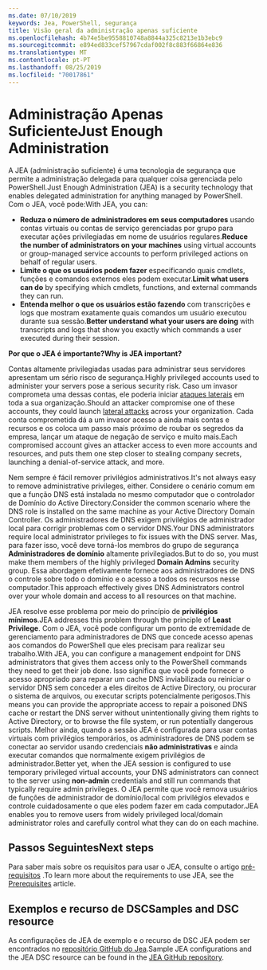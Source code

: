 ```yaml
---
ms.date: 07/10/2019
keywords: Jea, PowerShell, segurança
title: Visão geral da administração apenas suficiente
ms.openlocfilehash: 4b74e5be9558810748a8844a325c8213e1b3ebc9
ms.sourcegitcommit: e894ed833cef57967cdaf002f8c883f66864e836
ms.translationtype: MT
ms.contentlocale: pt-PT
ms.lasthandoff: 08/25/2019
ms.locfileid: "70017861"
---
```

# <a name="just-enough-administration"></a><span data-ttu-id="87fbf-103">Administração Apenas Suficiente</span><span class="sxs-lookup"><span data-stu-id="87fbf-103">Just Enough Administration</span></span>

<span data-ttu-id="87fbf-104">A JEA (administração suficiente) é uma tecnologia de segurança que permite a administração delegada para qualquer coisa gerenciada pelo PowerShell.</span><span class="sxs-lookup"><span data-stu-id="87fbf-104">Just Enough Administration (JEA) is a security technology that enables delegated administration for anything managed by PowerShell.</span></span> <span data-ttu-id="87fbf-105">Com o JEA, você pode:</span><span class="sxs-lookup"><span data-stu-id="87fbf-105">With JEA, you can:</span></span>

- <span data-ttu-id="87fbf-106">**Reduza o número de administradores em seus computadores** usando contas virtuais ou contas de serviço gerenciadas por grupo para executar ações privilegiadas em nome de usuários regulares.</span><span class="sxs-lookup"><span data-stu-id="87fbf-106">**Reduce the number of administrators on your machines** using virtual accounts or group-managed service accounts to perform privileged actions on behalf of regular users.</span></span>
- <span data-ttu-id="87fbf-107">**Limite o que os usuários podem fazer** especificando quais cmdlets, funções e comandos externos eles podem executar.</span><span class="sxs-lookup"><span data-stu-id="87fbf-107">**Limit what users can do** by specifying which cmdlets, functions, and external commands they can run.</span></span>
- <span data-ttu-id="87fbf-108">**Entenda melhor o que os usuários estão fazendo** com transcrições e logs que mostram exatamente quais comandos um usuário executou durante sua sessão.</span><span class="sxs-lookup"><span data-stu-id="87fbf-108">**Better understand what your users are doing** with transcripts and logs that show you exactly which commands a user executed during their session.</span></span>

<span data-ttu-id="87fbf-109">**Por que o JEA é importante?**</span><span class="sxs-lookup"><span data-stu-id="87fbf-109">**Why is JEA important?**</span></span>

<span data-ttu-id="87fbf-110">Contas altamente privilegiadas usadas para administrar seus servidores apresentam um sério risco de segurança.</span><span class="sxs-lookup"><span data-stu-id="87fbf-110">Highly privileged accounts used to administer your servers pose a serious security risk.</span></span> <span data-ttu-id="87fbf-111">Caso um invasor comprometa uma dessas contas, ele poderia iniciar [ataques laterais](https://aka.ms/pth) em toda a sua organização.</span><span class="sxs-lookup"><span data-stu-id="87fbf-111">Should an attacker compromise one of these accounts, they could launch [lateral attacks](https://aka.ms/pth) across your organization.</span></span> <span data-ttu-id="87fbf-112">Cada conta comprometida dá a um invasor acesso a ainda mais contas e recursos e os coloca um passo mais próximo de roubar os segredos da empresa, lançar um ataque de negação de serviço e muito mais.</span><span class="sxs-lookup"><span data-stu-id="87fbf-112">Each compromised account gives an attacker access to even more accounts and resources, and puts them one step closer to stealing company secrets, launching a denial-of-service attack, and more.</span></span>

<span data-ttu-id="87fbf-113">Nem sempre é fácil remover privilégios administrativos.</span><span class="sxs-lookup"><span data-stu-id="87fbf-113">It's not always easy to remove administrative privileges, either.</span></span> <span data-ttu-id="87fbf-114">Considere o cenário comum em que a função DNS está instalada no mesmo computador que o controlador de Domínio do Active Directory.</span><span class="sxs-lookup"><span data-stu-id="87fbf-114">Consider the common scenario where the DNS role is installed on the same machine as your Active Directory Domain Controller.</span></span> <span data-ttu-id="87fbf-115">Os administradores de DNS exigem privilégios de administrador local para corrigir problemas com o servidor DNS.</span><span class="sxs-lookup"><span data-stu-id="87fbf-115">Your DNS administrators require local administrator privileges to fix issues with the DNS server.</span></span> <span data-ttu-id="87fbf-116">Mas, para fazer isso, você deve torná-los membros do grupo de segurança **Administradores de domínio** altamente privilegiados.</span><span class="sxs-lookup"><span data-stu-id="87fbf-116">But to do so, you must make them members of the highly privileged **Domain Admins** security group.</span></span> <span data-ttu-id="87fbf-117">Essa abordagem efetivamente fornece aos administradores de DNS o controle sobre todo o domínio e o acesso a todos os recursos nesse computador.</span><span class="sxs-lookup"><span data-stu-id="87fbf-117">This approach effectively gives DNS Administrators control over your whole domain and access to all resources on that machine.</span></span>

<span data-ttu-id="87fbf-118">JEA resolve esse problema por meio do princípio de **privilégios mínimos**.</span><span class="sxs-lookup"><span data-stu-id="87fbf-118">JEA addresses this problem through the principle of **Least Privilege**.</span></span> <span data-ttu-id="87fbf-119">Com o JEA, você pode configurar um ponto de extremidade de gerenciamento para administradores de DNS que concede acesso apenas aos comandos do PowerShell que eles precisam para realizar seu trabalho.</span><span class="sxs-lookup"><span data-stu-id="87fbf-119">With JEA, you can configure a management endpoint for DNS administrators that gives them access only to the PowerShell commands they need to get their job done.</span></span> <span data-ttu-id="87fbf-120">Isso significa que você pode fornecer o acesso apropriado para reparar um cache DNS inviabilizada ou reiniciar o servidor DNS sem conceder a eles direitos de Active Directory, ou procurar o sistema de arquivos, ou executar scripts potencialmente perigosos.</span><span class="sxs-lookup"><span data-stu-id="87fbf-120">This means you can provide the appropriate access to repair a poisoned DNS cache or restart the DNS server without unintentionally giving them rights to Active Directory, or to browse the file system, or run potentially dangerous scripts.</span></span> <span data-ttu-id="87fbf-121">Melhor ainda, quando a sessão JEA é configurada para usar contas virtuais com privilégios temporários, os administradores de DNS podem se conectar ao servidor usando credenciais **não administrativas** e ainda executar comandos que normalmente exigem privilégios de administrador.</span><span class="sxs-lookup"><span data-stu-id="87fbf-121">Better yet, when the JEA session is configured to use temporary privileged virtual accounts, your DNS administrators can connect to the server using **non-admin** credentials and still run commands that typically require admin privileges.</span></span> <span data-ttu-id="87fbf-122">O JEA permite que você remova usuários de funções de administrador de domínio/local com privilégios elevados e controle cuidadosamente o que eles podem fazer em cada computador.</span><span class="sxs-lookup"><span data-stu-id="87fbf-122">JEA enables you to remove users from widely privileged local/domain administrator roles and carefully control what they can do on each machine.</span></span>

## <a name="next-steps"></a><span data-ttu-id="87fbf-123">Passos Seguintes</span><span class="sxs-lookup"><span data-stu-id="87fbf-123">Next steps</span></span>

<span data-ttu-id="87fbf-124">Para saber mais sobre os requisitos para usar o JEA, consulte o artigo [pré-requisitos](prerequisites.md) .</span><span class="sxs-lookup"><span data-stu-id="87fbf-124">To learn more about the requirements to use JEA, see the [Prerequisites](prerequisites.md) article.</span></span>

## <a name="samples-and-dsc-resource"></a><span data-ttu-id="87fbf-125">Exemplos e recurso de DSC</span><span class="sxs-lookup"><span data-stu-id="87fbf-125">Samples and DSC resource</span></span>

<span data-ttu-id="87fbf-126">As configurações de JEA de exemplo e o recurso de DSC JEA podem ser encontrados no [repositório GitHub do Jea](https://github.com/PowerShell/JEA).</span><span class="sxs-lookup"><span data-stu-id="87fbf-126">Sample JEA configurations and the JEA DSC resource can be found in the [JEA GitHub repository](https://github.com/PowerShell/JEA).</span></span>
